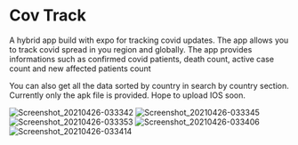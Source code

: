 # Cov Track

A hybrid app build with expo for tracking covid updates. The app allows you to
track covid spread in you region and globally. The app provides informations such as
confirmed covid patients, death count, active case count and new affected patients 
count 

You can also get all the data sorted by country in search by country section. Currently 
only the apk file is provided. Hope to upload IOS soon.

![Screenshot_20210426-033342](https://user-images.githubusercontent.com/33858136/116010565-994d5800-a641-11eb-8790-faacf7733c24.jpg)
![Screenshot_20210426-033345](https://user-images.githubusercontent.com/33858136/116010568-9b171b80-a641-11eb-948b-4c46af15338d.jpg)
![Screenshot_20210426-033353](https://user-images.githubusercontent.com/33858136/116010571-9bafb200-a641-11eb-9a5d-c5308c6ca6f4.jpg)
![Screenshot_20210426-033406](https://user-images.githubusercontent.com/33858136/116010572-9ce0df00-a641-11eb-96c5-f2a6bffffb52.jpg)
![Screenshot_20210426-033414](https://user-images.githubusercontent.com/33858136/116010573-9e120c00-a641-11eb-9c04-4c7b5c51ddd0.jpg)
